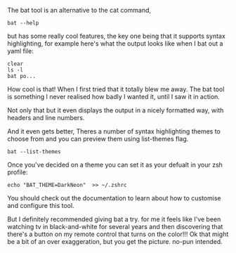 The bat tool is an alternative to the cat command,

```
bat --help
```

but has some really cool features, the key one being that it supports syntax highlighting, for example here's what the output looks like when I bat out a yaml file:

```
clear
ls -l
bat po...
```



How cool is that! When I first tried that it totally blew me away. The bat tool is something I never realised how badly I wanted it, until I saw it in action.

Not only that but it even displays the output in a nicely formatted way, with headers and line numbers.

And it even gets better, Theres a number of syntax highlighting themes to choose from and you can preview them using list-themes flag.

```
bat --list-themes
```

Once you've decided on a theme you can set it as your defualt in your zsh profile:

```
echo "BAT_THEME=DarkNeon"  >> ~/.zshrc
```

You should check out the documentation to learn about how to customise and configure this tool.


But I definitely recommended giving bat a try. for me it feels like I've been watching tv in black-and-white for several years and then discovering that there's a button on my remote control that turns on the color!!! Ok that might be a bit of an over exaggeration, but you get the picture. no-pun intended.
